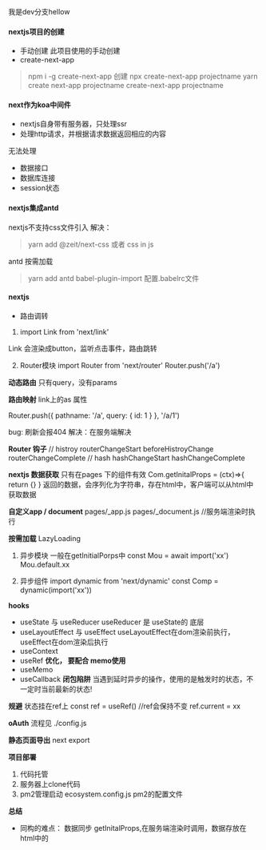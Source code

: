 我是dev分支hellow
#### nextjs项目的创建
- 手动创建
    此项目使用的手动创建
- create-next-app
> npm i -g create-next-app
创建
> npx create-next-app projectname
> yarn create next-app projectname
> create-next-app projectname

#### next作为koa中间件
- nextjs自身带有服务器，只处理ssr
- 处理http请求，并根据请求数据返回相应的内容

无法处理
- 数据接口
- 数据库连接
- session状态

#### nextjs集成antd
nextjs不支持css文件引入
解决： 
> yarn add @zeit/next-css
或者
css in js
<style jsx></style>

antd 按需加载
> yarn add antd babel-plugin-import
配置.babelrc文件

#### nextjs 
- 路由调转
1. import Link from 'next/link'
<Link href='/a' ></Link>
Link 会渲染成button，监听点击事件，路由跳转

2. Router模块
import Router from 'next/router'
Router.push('/a')

**动态路由**
只有query，没有params
<Link href='/a?id=1' ></Link>

**路由映射**
link上的as 属性
<Link href='/a?id=1' as='/a/1'></Link>
Router.push({
    pathname: '/a',
    query: {
        id: 1
    }
}, '/a/1')

bug: 刷新会报404
解决：在服务端解决

**Router 钩子**
// histroy
routerChangeStart
beforeHistroyChange
routerChangeComplete
// hash
hashChangeStart
hashChangeComplete

**nextjs 数据获取**
只有在pages 下的组件有效
Com.getInitalProps = (ctx)=>{
    return {}
}
返回的数据，会序列化为字符串，存在html中，客户端可以从html中获取数据

**自定义app / document**
pages/_app.js
pages/_document.js //服务端渲染时执行

**按需加载**
LazyLoading
1. 异步模块
一般在getInitialPorps中
const Mou = await import('xx')
Mou.default.xx

2. 异步组件
import dynamic from 'next/dynamic'
const Comp = dynamic(import('xx'))

**hooks**
- useState 与 useReducer
useReducer 是 useState的 底层
- useLayoutEffect 与 useEffect
useLayoutEffect在dom渲染前执行，useEffect在dom渲染后执行
- useContext
- useRef
**优化， 要配合 memo使用**
- useMemo
- useCallback
**闭包陷阱**
当遇到延时异步的操作，使用的是触发时的状态，不一定时当前最新的状态!

**规避**
 状态挂在ref上
 const ref = useRef() //ref会保持不变
ref.current = xx

**oAuth**
流程见 ./config.js

**静态页面导出**
next export

**项目部署**
1. 代码托管
2. 服务器上clone代码
3. pm2管理启动 
ecosystem.config.js pm2的配置文件

**总结**
- 同构的难点： 数据同步
getInitalProps,在服务端渲染时调用，数据存放在html中的<script id="__NEXT_DATA__">中，
客户端首次渲染，数据直接从中获取，避免重新请求数据
在客户端中使用数据缓存

- oAuth
第三方登录

- Cookie && Session
redis

- React Hooks

### 项目思维导图
<div width="1200">
  <img src="./nextjs.jpg"  hegiht="500" />
</div>